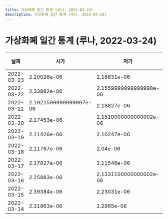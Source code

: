 ```yaml
---
title: 가상화폐 일간 통계 (루나, 2022-03-24)
description: 가상화폐 일간 통계 (루나, 2022-03-24)
---
```


가상화폐 일간 통계 (루나, 2022-03-24)
===

|날짜|시가|저가|고가|종가|비고|
|--|--|--|--|--|--|
|2022-03-23|2.20026e-06|2.18631e-06|2.27561e-06|2.2004899999999997e-06|    |
|2022-03-22|2.33882e-06|2.1559999999999998e-06|2.37452e-06|2.20027e-06|    |
|2022-03-21|2.1921599999999997e-06|2.18827e-06|2.37722e-06|2.3379799999999998e-06|    |
|2022-03-20|2.17453e-06|2.1510000000000002e-06|2.25376e-06|2.19351e-06|    |
|2022-03-19|2.11426e-06|2.10247e-06|2.2200000000000003e-06|2.17453e-06|    |
|2022-03-18|2.11767e-06|2.04e-06|2.13435e-06|2.11486e-06|    |
|2022-03-17|2.17827e-06|2.11546e-06|2.20917e-06|2.117e-06|    |
|2022-03-16|2.25883e-06|2.1331100000000002e-06|2.26546e-06|2.16659e-06|    |
|2022-03-15|2.39384e-06|2.23031e-06|2.43581e-06|2.2589799999999998e-06|    |
|2022-03-14|2.31963e-06|2.2965e-06|2.42253e-06|2.39384e-06|    |
